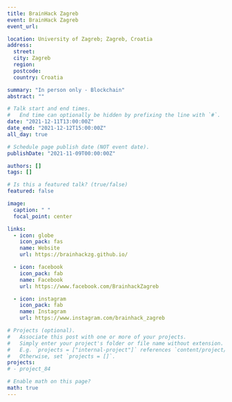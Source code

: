 ```yaml
---
title: BrainHack Zagreb
event: BrainHack Zagreb
event_url:

location: University of Zagreb; Zagreb, Croatia
address:
  street:
  city: Zagreb
  region:
  postcode:
  country: Croatia

summary: "In person only - Blockchain"
abstract: ""

# Talk start and end times.
#   End time can optionally be hidden by prefixing the line with `#`.
date: "2021-12-11T13:00:00Z"
date_end: "2021-12-12T15:00:00Z"
all_day: true

# Schedule page publish date (NOT event date).
publishDate: "2021-11-09T00:00:00Z"

authors: []
tags: []

# Is this a featured talk? (true/false)
featured: false

image:
  caption: " "
  focal_point: center

links:
  - icon: globe
    icon_pack: fas
    name: Website
    url: https://brainhackzg.github.io/

  - icon: facebook
    icon_pack: fab
    name: Facebook
    url: https://www.facebook.com/BrainhackZagreb

  - icon: instagram
    icon_pack: fab
    name: Instagram
    url: https://www.instagram.com/brainhack_zagreb

# Projects (optional).
#   Associate this post with one or more of your projects.
#   Simply enter your project's folder or file name without extension.
#   E.g. `projects = ["internal-project"]` references `content/project/deep-learning/index.md`.
#   Otherwise, set `projects = []`.
projects:
# - project_84

# Enable math on this page?
math: true
---
```

